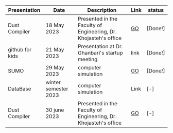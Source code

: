 Presentation | Date | Description | Link | status
--- | --- | --- | --- | ---
Dust Compiler | 18 May 2023 | Presented in the Faculty of Engineering, Dr. Khojasteh's office | [GO](https://github.com/Sajjad-s-presentations/Dust_compiler) | [Done!]
github for kids | 21 May 2023 | Presentation at Dr. Ghanbari's startup meeting | link | [Done!]
SUMO | 29 May 2023 | computer simulation | [GO](https://github.com/Sajjad-s-presentations/sumo-simulator) | [Done!]
DataBase | winter semester 2023 | computer simulation | Link | [-]
Dust Compiler | 30 june 2023 | Presented in the Faculty of Engineering, Dr. Khojasteh's office | [GO](https://github.com/Sajjad-s-presentations/Dust_compiler) | [-]


